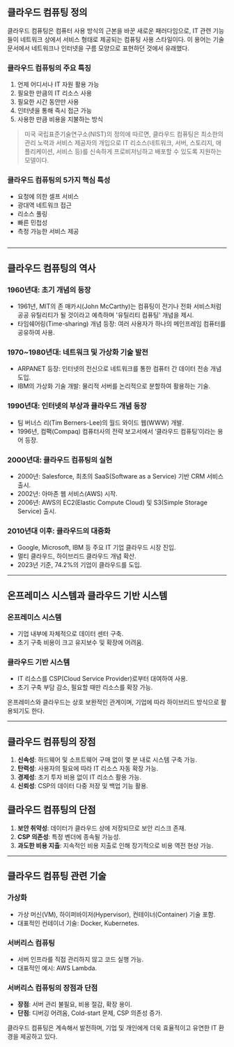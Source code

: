 <h2 id="클라우드-컴퓨팅-정의"><strong>클라우드 컴퓨팅 정의</strong></h2>
<p>클라우드 컴퓨팅은 컴퓨터 사용 방식의 근본을 바꾼 새로운 패러다임으로, IT 관련 기능들이 네트워크 상에서 서비스 형태로 제공되는 컴퓨팅 사용 스타일이다. 이 용어는 기술 문서에서 네트워크나 인터넷을 구름 모양으로 표현하던 것에서 유래했다.</p>
<h3 id="클라우드-컴퓨팅의-주요-특징"><strong>클라우드 컴퓨팅의 주요 특징</strong></h3>
<ol>
<li>언제 어디서나 IT 자원 활용 가능</li>
<li>필요한 만큼의 IT 리소스 사용</li>
<li>필요한 시간 동안만 사용</li>
<li>인터넷을 통해 즉시 접근 가능</li>
<li>사용한 만큼 비용을 지불하는 방식</li>
</ol>
<blockquote>
<p>미국 국립표준기술연구소(NIST)의 정의에 따르면, 클라우드 컴퓨팅은 최소한의 관리 노력과 서비스 제공자의 개입으로 IT 리소스(네트워크, 서버, 스토리지, 애플리케이션, 서비스 등)를 신속하게 프로비저닝하고 배포할 수 있도록 지원하는 모델이다.</p>
</blockquote>
<h3 id="클라우드-컴퓨팅의-5가지-핵심-특성"><strong>클라우드 컴퓨팅의 5가지 핵심 특성</strong></h3>
<ul>
<li>요청에 의한 셀프 서비스</li>
<li>광대역 네트워크 접근</li>
<li>리소스 풀링</li>
<li>빠른 민첩성</li>
<li>측정 가능한 서비스 제공</li>
</ul>
<p><img alt="" src="https://velog.velcdn.com/images/ujinsimss_/post/fe752e8c-a97d-4ee3-af87-cb1fe5e613af/image.png" /></p>
<hr />
<h2 id="클라우드-컴퓨팅의-역사"><strong>클라우드 컴퓨팅의 역사</strong></h2>
<h3 id="1960년대-초기-개념의-등장"><strong>1960년대: 초기 개념의 등장</strong></h3>
<ul>
<li>1961년, MIT의 존 매카시(John McCarthy)는 컴퓨팅이 전기나 전화 서비스처럼 공공 유틸리티가 될 것이라고 예측하며 '유틸리티 컴퓨팅' 개념을 제시.</li>
<li>타임쉐어링(Time-sharing) 개념 등장: 여러 사용자가 하나의 메인프레임 컴퓨터를 공유하여 사용.</li>
</ul>
<h3 id="19701980년대-네트워크-및-가상화-기술-발전"><strong>1970~1980년대: 네트워크 및 가상화 기술 발전</strong></h3>
<ul>
<li>ARPANET 등장: 인터넷의 전신으로 네트워크를 통한 컴퓨터 간 데이터 전송 개념 도입.</li>
<li>IBM의 가상화 기술 개발: 물리적 서버를 논리적으로 분할하여 활용하는 기술.</li>
</ul>
<h3 id="1990년대-인터넷의-부상과-클라우드-개념-등장"><strong>1990년대: 인터넷의 부상과 클라우드 개념 등장</strong></h3>
<ul>
<li>팀 버너스 리(Tim Berners-Lee)의 월드 와이드 웹(WWW) 개발.</li>
<li>1996년, 컴팩(Compaq) 컴퓨터사의 전략 보고서에서 ‘클라우드 컴퓨팅’이라는 용어 등장.</li>
</ul>
<h3 id="2000년대-클라우드-컴퓨팅의-실현"><strong>2000년대: 클라우드 컴퓨팅의 실현</strong></h3>
<ul>
<li>2000년: Salesforce, 최초의 SaaS(Software as a Service) 기반 CRM 서비스 출시.</li>
<li>2002년: 아마존 웹 서비스(AWS) 시작.</li>
<li>2006년: AWS의 EC2(Elastic Compute Cloud) 및 S3(Simple Storage Service) 출시.</li>
</ul>
<h3 id="2010년대-이후-클라우드의-대중화"><strong>2010년대 이후: 클라우드의 대중화</strong></h3>
<ul>
<li>Google, Microsoft, IBM 등 주요 IT 기업 클라우드 시장 진입.</li>
<li>멀티 클라우드, 하이브리드 클라우드 개념 확산.</li>
<li>2023년 기준, 74.2%의 기업이 클라우드를 도입.</li>
</ul>
<hr />
<h2 id="온프레미스-시스템과-클라우드-기반-시스템"><strong>온프레미스 시스템과 클라우드 기반 시스템</strong></h2>
<h3 id="온프레미스-시스템"><strong>온프레미스 시스템</strong></h3>
<ul>
<li>기업 내부에 자체적으로 데이터 센터 구축.</li>
<li>초기 구축 비용이 크고 유지보수 및 확장에 어려움.</li>
</ul>
<h3 id="클라우드-기반-시스템"><strong>클라우드 기반 시스템</strong></h3>
<ul>
<li>IT 리소스를 CSP(Cloud Service Provider)로부터 대여하여 사용.</li>
<li>초기 구축 부담 감소, 필요할 때만 리소스를 확장 가능.</li>
</ul>
<p>온프레미스와 클라우드는 상호 보완적인 관계이며, 기업에 따라 하이브리드 방식으로 활용되기도 한다.</p>
<hr />
<h2 id="클라우드-컴퓨팅의-장점"><strong>클라우드 컴퓨팅의 장점</strong></h2>
<ol>
<li><strong>신속성</strong>: 하드웨어 및 소프트웨어 구매 없이 몇 분 내로 시스템 구축 가능.</li>
<li><strong>탄력성</strong>: 사용자의 필요에 따라 IT 리소스 자동 확장 가능.</li>
<li><strong>경제성</strong>: 초기 투자 비용 없이 IT 리소스 활용 가능.</li>
<li><strong>신뢰성</strong>: CSP의 데이터 다중 저장 및 백업 기능 활용.</li>
</ol>
<h2 id="클라우드-컴퓨팅의-단점"><strong>클라우드 컴퓨팅의 단점</strong></h2>
<ol>
<li><strong>보안 취약성</strong>: 데이터가 클라우드 상에 저장되므로 보안 리스크 존재.</li>
<li><strong>CSP 의존성</strong>: 특정 벤더에 종속될 가능성.</li>
<li><strong>과도한 비용 지출</strong>: 지속적인 비용 지출로 인해 장기적으로 비용 역전 현상 가능.</li>
</ol>
<hr />
<h2 id="클라우드-컴퓨팅-관련-기술"><strong>클라우드 컴퓨팅 관련 기술</strong></h2>
<h3 id="가상화"><strong>가상화</strong></h3>
<ul>
<li>가상 머신(VM), 하이퍼바이저(Hypervisor), 컨테이너(Container) 기술 포함.</li>
<li>대표적인 컨테이너 기술: Docker, Kubernetes.</li>
</ul>
<h3 id="서버리스-컴퓨팅"><strong>서버리스 컴퓨팅</strong></h3>
<ul>
<li>서버 인프라를 직접 관리하지 않고 코드 실행 가능.</li>
<li>대표적인 예시: AWS Lambda.</li>
</ul>
<h3 id="서버리스-컴퓨팅의-장점과-단점"><strong>서버리스 컴퓨팅의 장점과 단점</strong></h3>
<ul>
<li><strong>장점</strong>: 서버 관리 불필요, 비용 절감, 확장 용이.</li>
<li><strong>단점</strong>: 디버깅 어려움, Cold-start 문제, CSP 의존성 증가.</li>
</ul>
<p>클라우드 컴퓨팅은 계속해서 발전하며, 기업 및 개인에게 더욱 효율적이고 유연한 IT 환경을 제공하고 있다.</p>